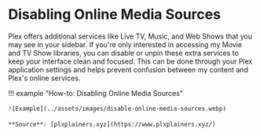 # Disabling Online Media Sources

Plex offers additional services like Live TV, Music, and Web Shows that you may see in your sidebar. If you're only interested in accessing my Movie and TV Show libraries, you can disable or unpin these extra services to keep your interface clean and focused. This can be done through your Plex application settings and helps prevent confusion between my content and Plex's online services.

!!! example "How-to: Disabling Online Media Sources"

    ![Example](../assets/images/disable-online-media-sources.webp)

    **Source**: [plxplainers.xyz](https://www.plxplainers.xyz/)
